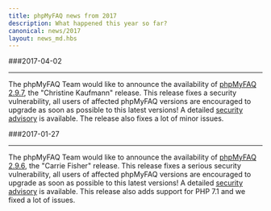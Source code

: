 ```yaml
---
title: phpMyFAQ news from 2017
description: What happened this year so far?
canonical: news/2017
layout: news_md.hbs
---
```


###2017-04-02
* * *
The phpMyFAQ Team would like to announce the availability of [phpMyFAQ 2.9.7](/download), the "Christine Kaufmann"
release. This release fixes a security vulnerability, all users of affected phpMyFAQ versions are encouraged to upgrade
as soon as possible to this latest versions! A detailed [security advisory](/security/advisory-2017-04-02) is available.
The release also fixes a lot of minor issues.

###2017-01-27
* * *
The phpMyFAQ Team would like to announce the availability of [phpMyFAQ 2.9.6](/download), the "Carrie Fisher" release.
This release fixes a serious security vulnerability, all users of affected phpMyFAQ versions are encouraged to upgrade
as soon as possible to this latest versions! A detailed [security advisory](/security/advisory-2017-01-27) is available.
This release also adds support for PHP 7.1 and we fixed a lot of issues.